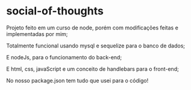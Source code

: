 # social-of-thoughts

Projeto feito em um curso de node, porém com modificações feitas e implementadas por mim;

Totalmente funcional usando mysql e sequelize para o banco de dados;

E nodeJs, para o funcionamento do back-end;

E html, css, javaScript e um conceito de handlebars para o front-end;

No nosso package.json tem tudo que usei para o código!

